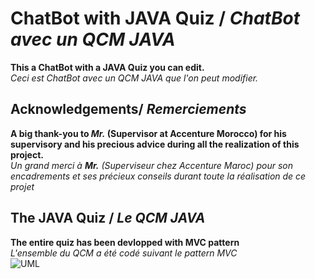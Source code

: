# ChatBot with JAVA Quiz / *ChatBot avec un QCM JAVA*
**This a ChatBot with a JAVA Quiz you can edit.**    
*Ceci est ChatBot avec un QCM JAVA que l'on peut modifier.*         

## Acknowledgements/ *Remerciements*
**A big thank-you to *Mr.* (Supervisor at Accenture Morocco) for his supervisory and his precious advice during all the realization of this project.**          
*Un grand merci à **Mr.** (Superviseur chez Accenture Maroc) pour son encadrements et ses précieux conseils durant toute la réalisation de ce projet*          

## The JAVA Quiz / *Le QCM JAVA*
**The entire quiz has been devlopped with MVC pattern**     
*L'ensemble du QCM a été codé suivant le pattern MVC*        
![UML](./doc/java_quiz.png)




